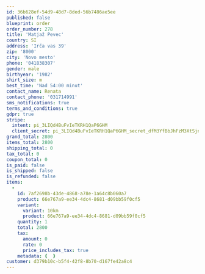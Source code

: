 ```yaml
---
id: 36b628ef-54d9-48d7-8ded-56b7486ae5ee
published: false
blueprint: order
order_number: 278
title: 'Matjaž Pevec'
country: SI
address: 'Irča vas 39'
zip: '8000'
city: 'Novo mesto'
phone: '041838307'
gender: male
birthyear: '1982'
shirt_size: m
best_time: 'Nad 54:00 minut'
contact_name: Renata
contact_phone: '031714991'
sms_notifications: true
terms_and_conditions: true
gdpr: true
stripe:
  intent: pi_3LIQd4BuFvIeTKRH1QaP6GHM
  client_secret: pi_3LIQd4BuFvIeTKRH1QaP6GHM_secret_dfM3YfBbJhFzM3XtSjn99oqcT
grand_total: 2800
items_total: 2800
shipping_total: 0
tax_total: 0
coupon_total: 0
is_paid: false
is_shipped: false
is_refunded: false
items:
  -
    id: 7af2698b-43de-4868-a78e-1a64c8b060a7
    product: 66e767a9-ee34-4dc4-8681-d09bb59f0cf5
    variant:
      variant: 10km
      product: 66e767a9-ee34-4dc4-8681-d09bb59f0cf5
    quantity: 1
    total: 2800
    tax:
      amount: 0
      rate: 0
      price_includes_tax: true
    metadata: {  }
customer: d379b10c-b5f4-42f8-8b70-d167fe42a8c4
---
```

